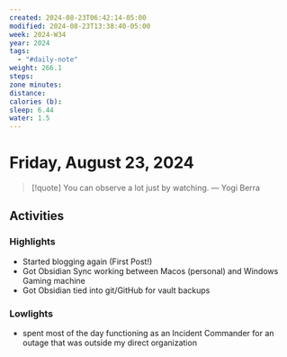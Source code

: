 ```yaml
---
created: 2024-08-23T06:42:14-05:00
modified: 2024-08-23T13:38:40-05:00
week: 2024-W34
year: 2024
tags:
  - "#daily-note"
weight: 266.1
steps: 
zone minutes: 
distance: 
calories (b): 
sleep: 6.44
water: 1.5
---
```

# Friday, August 23, 2024

> [!quote] You can observe a lot just by watching.
> — Yogi Berra

## Activities

### Highlights
- Started blogging again (First Post!)
- Got Obsidian Sync working between Macos (personal) and Windows Gaming machine
- Got Obsidian tied into git/GitHub for vault backups
### Lowlights
- spent most of the day functioning as an Incident Commander for an outage that was outside my direct organization